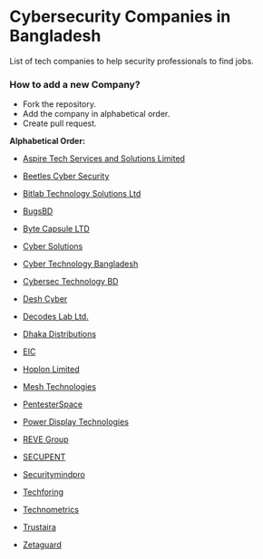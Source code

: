 # Cybersecurity Companies in Bangladesh

List of tech companies to help security professionals to find jobs.

### How to add a new Company?

* Fork the repository.
* Add the company in alphabetical order.
* Create pull request.

<b>Alphabetical Order:</b>

- [Aspire Tech Services and Solutions Limited](http://www.aspiretss.com/)

- [Beetles Cyber Security](https://beetles.io/)

- [Bitlab Technology Solutions Ltd](https://bitlabtechnology.solutions/)

- [BugsBD](https://www.bugsbd.com/)

- [Byte Capsule LTD](https://bytecapsuleltd.wixsite.com/bytecapsule)

- [Cyber Solutions](http://www.cybersolutions.io/)

- [Cyber Technology Bangladesh](http://www.cybertechnologybd.com/)

- [Cybersec Technology BD](http://www.cstbl.com/)

- [Desh Cyber](https://deshcyber.com/#)

- [Decodes Lab Ltd.](https://decodeslab.com)

- [Dhaka Distributions](https://dhakadistributions.com/)

- [EIC](https://eic.com.bd/)

- [Hoplon Limited](https://www.hoplonbd.com/)

- [Mesh Technologies](http://www.meshtechnologies.net/)

- [PentesterSpace](https://pentesterspace.com/)

- [Power Display Technologies](https://www.pdtbd.com/)

- [REVE Group](https://www.revegroup.com/career/)

- [SECUPENT](http://www.secupent.com/)

- [Securitymindpro](https://securitymindpro.com/)

- [Techforing](https://www.techforing.com/)

- [Technometrics](https://technometrics.net/cyber-security/)

- [Trustaira](https://trustaira.com/)

- [Zetaguard](https://www.zetaguard.com/)
